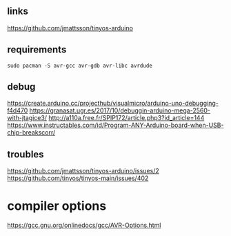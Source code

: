 

## links

https://github.com/jmattsson/tinyos-arduino



## requirements

```
sudo pacman -S avr-gcc avr-gdb avr-libc avrdude

```


## debug
https://create.arduino.cc/projecthub/visualmicro/arduino-uno-debugging-f4d470
https://granasat.ugr.es/2017/10/debuggin-arduino-mega-2560-with-jtagice3/
http://a110a.free.fr/SPIP172/article.php3?id_article=144
https://www.instructables.com/id/Program-ANY-Arduino-board-when-USB-chip-breakscorr/




## troubles

https://github.com/jmattsson/tinyos-arduino/issues/2
https://github.com/tinyos/tinyos-main/issues/402


# compiler options
https://gcc.gnu.org/onlinedocs/gcc/AVR-Options.html
